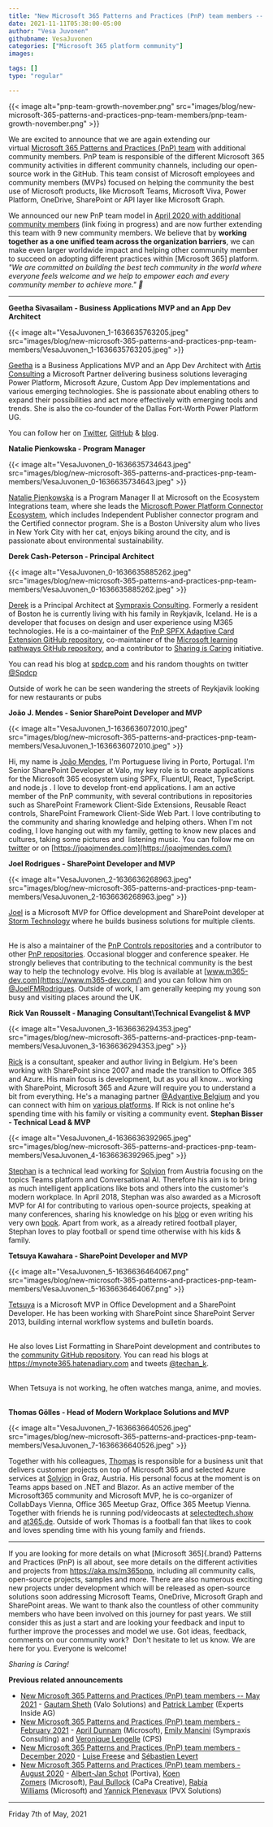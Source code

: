```yaml
---
title: "New Microsoft 365 Patterns and Practices (PnP) team members -- November 2021"
date: 2021-11-11T05:38:00-05:00
author: "Vesa Juvonen"
githubname: VesaJuvonen
categories: ["Microsoft 365 platform community"]
images:

tags: []
type: "regular"

---
```



{{< image alt="pnp-team-growth-november.png" src="images/blog/new-microsoft-365-patterns-and-practices-pnp-team-members/pnp-team-growth-november.png" >}}

We are excited to announce that we are again extending our
virtual [Microsoft 365 Patterns and Practices (PnP)
team](https://pnp.github.io/#team) with additional community members.
PnP team is responsible of the different Microsoft 365 community
activities in different community channels, including our open-source
work in the GitHub. This team consist of Microsoft employees and
community members (MVPs) focused on helping the community the best use
of Microsoft products, like Microsoft Teams, Microsoft Viva, Power
Platform, OneDrive, SharePoint or API layer like Microsoft Graph.

We announced our new PnP team model in [April 2020 with additional
community
members](https://developer.microsoft.com/en-us/microsoft-365/blogs/new-microsoft-365-patterns-and-practices-pnp-team-model-with-new-community-leads/) (link
fixing in progress) and are now further extending this team with 9 new
community members. We believe that by **working together as a one
unified team across the organization barriers**, we can make even larger
worldwide impact and helping other community member to succeed on
adopting different practices within [Microsoft 365] platform.
*"We are committed on building the best tech community in the world
where everyone feels welcome and we help to empower each and every
community member to achieve more." 🧡*

------------------------------------------------------------------------

**Geetha Sivasailam - Business Applications MVP and an App Dev
Architect**

{{< image alt="VesaJuvonen_1-1636635763205.jpeg" src="images/blog/new-microsoft-365-patterns-and-practices-pnp-team-members/VesaJuvonen_1-1636635763205.jpeg" >}}

[Geetha](https://twitter.com/gsived) is a Business Applications MVP and
an App Dev Architect with [Artis
Consulting](https://www.artisconsulting.com/) a Microsoft Partner
delivering business solutions leveraging Power Platform, Microsoft
Azure, Custom App Dev implementations and various emerging technologies.
She is passionate about enabling others to expand their possibilities
and act more effectively with emerging tools and trends. She is also the
co-founder of the Dallas Fort-Worth Power Platform UG.

You can follow her on [Twitter](https://twitter.com/gsived),
[GitHub](https://github.com/GSiVed) & [blog](https://svaghub.com/).
 

**Natalie Pienkowska - Program Manager**


{{< image alt="VesaJuvonen_0-1636635734643.jpeg" src="images/blog/new-microsoft-365-patterns-and-practices-pnp-team-members/VesaJuvonen_0-1636635734643.jpeg" >}}

[Natalie Pienkowska](https://twitter.com/NataliePienkow1) is a Program
Manager II at Microsoft on the Ecosystem Integrations team, where she
leads the [Microsoft Power Platform Connector
Ecosystem](https://github.com/microsoft/PowerPlatformConnectors), which
includes Independent Publisher connector program and the Certified
connector program.
She is a Boston University alum who lives in New York City with her cat,
enjoys biking around the city, and is passionate about environmental
sustainability.
 

**Derek Cash-Peterson - Principal Architect**

{{< image alt="VesaJuvonen_0-1636635885262.jpeg" src="images/blog/new-microsoft-365-patterns-and-practices-pnp-team-members/VesaJuvonen_0-1636635885262.jpeg" >}}

[Derek](https://twitter.com/spdcp) is a Principal Architect at
[Sympraxis Consulting](https://sympraxisconsulting.com/). Formerly a
resident of Boston he is currently living with his family in Reykjavik,
Iceland. He is a developer that focuses on design and user experience
using M365 technologies. He is a co-maintainer of the [PnP SPFX Adaptive
Card Extension GitHub
repository](https://github.com/pnp/sp-dev-fx-aces), co-maintainer of the
[Microsoft learning pathways GitHub
repository](https://github.com/pnp/custom-learning-office-365), and a
contributor to [Sharing is
Caring](https://pnp.github.io/sharing-is-caring/) initiative.

You can read his blog at [spdcp.com](https://spdcp.com/) and his random
thoughts on twitter [\@Spdcp](/t5/user/viewprofilepage/user-id/386549)

Outside of work he can be seen wandering the streets of Reykjavik
looking for new restaurants or pubs

**João J. Mendes - Senior SharePoint Developer and MVP**

{{< image alt="VesaJuvonen_1-1636636072010.jpeg" src="images/blog/new-microsoft-365-patterns-and-practices-pnp-team-members/VesaJuvonen_1-1636636072010.jpeg" >}}

Hi, my name is [João Mendes](https://twitter.com/joaojmendes), I'm
Portuguese living in Porto, Portugal. I'm Senior SharePoint Developer
at Valo, my key role is to create applications for the Microsoft 365
ecosystem using SPFx, FluentUI, React, TypeScript. and node.js .
I love to develop front-end applications.
I am an active member of the PnP community, with several contributions
in repositories such as SharePoint Framework Client-Side Extensions,
Reusable React controls, SharePoint Framework Client-Side Web Part. I
love contributing to the community and sharing knowledge and helping
others.
When I'm not coding, I love hanging out with my family, getting to know
new places and cultures, taking some pictures and  listening music. You
can follow me on [twitter](https://twitter.com/joaojmendes) or
on [https://joaojmendes.com](https://joaojmendes.com/)
 

**Joel Rodrigues - SharePoint Developer and MVP**

{{< image alt="VesaJuvonen_2-1636636268963.jpeg" src="images/blog/new-microsoft-365-patterns-and-practices-pnp-team-members/VesaJuvonen_2-1636636268963.jpeg" >}}

[Joel](https://twitter.com/JoelFMRodrigues) is a Microsoft MVP for
Office development and SharePoint developer at [Storm
Technology](https://www.storm.ie/) where he builds business solutions
for multiple clients.

\
He is also a maintainer of the [PnP Controls
repositories](https://pnp.github.io/sp-dev-fx-controls-react/) and a
contributor to other [PnP repositories](https://github.com/pnp).
Occasional blogger and conference speaker. He strongly believes that
contributing to the technical community is the best way to help the
technology evolve.
His blog is available at [www.m365-dev.com](https://www.m365-dev.com/)
and you can follow him on
[\@JoelFMRodrigues](https://twitter.com/JoelFMRodrigues).
Outside of work, I am generally keeping my young son busy and visiting
places around the UK.


**Rick Van Rousselt - Managing Consultant\\Technical Evangelist & MVP**

{{< image alt="VesaJuvonen_3-1636636294353.jpeg" src="images/blog/new-microsoft-365-patterns-and-practices-pnp-team-members/VesaJuvonen_3-1636636294353.jpeg" >}}

[Rick](https://twitter.com/RickVanRousselt) is a consultant, speaker and
author living in Belgium. He's been working with SharePoint since 2007
and made the transition to Office 365 and Azure. His main focus is
development, but as you all know\... working with SharePoint, Microsoft
365 and Azure will require you to understand a bit from everything.
He's a managing partner [\@Advantive
Belgium](https://twitter.com/advantive) and you can connect with him on
[various platforms](https://www.rickvanrousselt.com/about).
If Rick is not online he's spending time with his family or visiting a
community event.
**Stephan Bisser - Technical Lead & MVP**

{{< image alt="VesaJuvonen_4-1636636392965.jpeg" src="images/blog/new-microsoft-365-patterns-and-practices-pnp-team-members/VesaJuvonen_4-1636636392965.jpeg" >}}

[Stephan](https://twitter.com/stephanbisser) is a technical lead working
for [Solvion](https://www.solvion.net) from Austria focusing on the
topics Teams platform and Conversational AI. Therefore his aim is to
bring as much intelligent applications like bots and others into the
customer's modern workplace.
In April 2018, Stephan was also awarded as a Microsoft MVP for AI for
contributing to various open-source projects, speaking at many
conferences, sharing his knowledge on his [blog](https://bisser.io) or
even writing his very own [book](https://bisser.work/AIBook).
Apart from work, as a already retired football player, Stephan loves to
play football or spend time otherwise with his kids & family.
 

**Tetsuya Kawahara - SharePoint Developer and MVP**

{{< image alt="VesaJuvonen_5-1636636464067.png" src="images/blog/new-microsoft-365-patterns-and-practices-pnp-team-members/VesaJuvonen_5-1636636464067.png" >}}

[Tetsuya](https://twitter.com/techan_k) is a Microsoft MVP in Office
Development and a SharePoint Developer. He has been working with
SharePoint since SharePoint Server 2013, building internal workflow
systems and bulletin boards.

\
He also loves List Formatting in SharePoint development and contributes
to the [community GitHub
repository](https://github.com/pnp/List-Formatting).
You can read his blogs at <https://mynote365.hatenadiary.com> and tweets
[\@techan_k](https://twitter.com/techan_k).

\
When Tetsuya is not working, he often watches manga, anime, and movies.
 

**Thomas Gölles - Head of Modern Workplace Solutions and MVP**

{{< image alt="VesaJuvonen_7-1636636640526.jpeg" src="images/blog/new-microsoft-365-patterns-and-practices-pnp-team-members/VesaJuvonen_7-1636636640526.jpeg" >}}

Together with his colleagues, [Thomas](https://twitter.com/thomyg) is
responsible for a business unit that delivers customer projects on top
of Microsoft 365 and selected Azure services at
[Solvion](https://www.solvion.net) in Graz, Austria. His personal focus
at the moment is on Teams apps based on .NET and Blazor.
As an active member of the Microsoft365 community and Microsoft MVP, he
is co-organizer of CollabDays Vienna, Office 365 Meetup Graz, Office 365
Meetup Vienna. Together with friends he is running pod/videocasts at
[selectedtech.show](https://www.selectedtech.show/) and
[at365.de](https://at365.de/).
Outside of work Thomas is a football fan that likes to cook and loves
spending time with his young family and friends.

-----------------------------------------------------------------------
If you are looking for more details on what [Microsoft
365]{.brand} Patterns and Practices (PnP) is all about, see more details
on the different activities and projects from <https://aka.ms/m365pnp>,
including all community calls, open-source projects, samples and more.
There are also numerous exciting new projects under development which
will be released as open-source solutions soon addressing Microsoft
Teams, OneDrive, Microsoft Graph and SharePoint areas. We want to thank
also the countless of other community members who have been involved on
this journey for past years. We still consider this as just a start and
are looking your feedback and input to further improve the processes and
model we use.
Got ideas, feedback, comments on our community work?  Don't hesitate
to let us know. We are here for you. Everyone is welcome!

*Sharing is Caring!*

**Previous related announcements**
-   [New Microsoft 365 Patterns and Practices (PnP) team members -- May
    2021](https://techcommunity.microsoft.com/t5/forums/editpage/board-id/Microsoft365PnPBlog/message-id/263)
    - [Gautam Sheth](https://twitter.com/gautamdsheth) (Valo Solutions)
    and [Patrick Lamber](https://github.com/plamber) (Experts Inside AG)
-   [New Microsoft 365 Patterns and Practices (PnP) team members -
    February
    2021](https://developer.microsoft.com/en-us/microsoft-365/blogs/new-microsoft-365-patterns-and-practices-pnp-team-members-february-2021/)
    - [April
    Dunnam](https://www.twitter.com/aprildunnam "https://www.twitter.com/aprildunnam") (Microsoft),
    [Emily Mancini](https://twitter.com/EEMancini) (Sympraxis
    Consulting) and [Veronique
    Lengelle](https://twitter.com/veronicageek) (CPS)
-   [New Microsoft 365 Patterns and Practices (PnP) team members -
    December
    2020](https://developer.microsoft.com/en-us/microsoft-365/blogs/new-microsoft-365-patterns-and-practices-pnp-team-members-2/) - [Luise
    Freese](https://twitter.com/LuiseFreese) and [Sébastien
    Levert](https://twitter.com/sebastienlevert/) 
-   [New Microsoft 365 Patterns and Practices (PnP) team members -
    August
    2020](https://developer.microsoft.com/en-us/microsoft-365/blogs/new-microsoft-365-patterns-and-practices-pnp-team-members/) -
    [Albert-Jan Schot](https://twitter.com/appieschot) (Portiva), [Koen
    Zomers](https://twitter.com/koenzomers) (Microsoft), [Paul
    Bullock](https://twitter.com/pkbullock) (CaPa Creative), [Rabia
    Williams](https://twitter.com/williamsrabia) (Microsoft)
    and [Yannick Plenevaux](https://twitter.com/yp_code) (PVX Solutions)
-----------------------------------------------------------------------

Friday 7th of May, 2021
